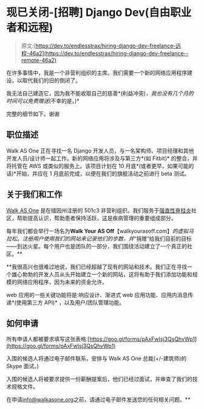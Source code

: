 # 现已关闭-[招聘] Django Dev(自由职业者和远程)

> 原文:[https://dev.to/endlesstrax/hiring-django-dev-freelance-远程-46a2](https://dev.to/endlesstrax/hiring-django-dev-freelance--remote-46a2)

在许多事情中，我是一个非营利组织的主席。我们需要一个新的网络应用程序建设，以取代我们的旧的倒闭了。

我无法自己建造它，因为我不能收取自己的慈善*(利益冲突)*，我也没有几个月的时间可以免费赠送*(不幸的是。)*

完整的细节如下。谢谢

## [](#job-description)职位描述

Walk AS One 正在寻找一名 Django 开发人员，与一名架构师、项目经理和其他开发人员/设计师一起工作。新的网络应用将涉及与第三方*(如 Fitbit)* 的整合，并将托管在 AWS 或类似的服务上。该项目计划在 10 月底*(或者更早，如果可能的话)*开始，并应在 1 月底前完成，以便在我们的旗舰活动之前进行 beta 测试。

## [](#about-us-and-the-job)关于我们和工作

[Walk AS One](http://walkasone.org) 是在缅因州注册的 501c3 非营利组织。我们服务于[强直性脊柱炎](http://walkasone.org/learn-about-a-s/what-is-a-s/)社区，帮助提高认识，帮助患者保持活跃，这是疾病管理的重要组成部分。

每年我们都会举行一场名为**Walk Your AS Off**【walkyourasoff.com】*的虚拟马拉松。注册用户使用我们的网站来记录他们的步数，并*“捐赠”给我们目前的目标——到达火星。每个用户也是团队的一部分，我们围绕活动建立了一个真正的社区。**

 **我很高兴也很难过地说，我们已经超越了现有的网站和技术。我们正在寻找一个雄心勃勃的开发人员从头开始建立一个新的网站，这将有助于我们添加功能和规模的网络应用程序，因为未来的资金允许。

web 应用的一些关键功能将是:响应设计、渐进式 web 应用功能、应用内消息传递*(使用第三方 API)* ，以及用户/团队管理功能。

## [](#how-to-apply)如何申请

所有申请人都被要求填写这张表格:[https://goo.gl/forms/pAxFwIsj3QsQhvWp1](https://goo.gl/forms/pAxFwIsj3QsQhvWp1)

入围的候选人将通过电子邮件联系，安排与 Walk AS One 总裁(+/-建筑师)的 Skype 面试。)

入围的候选人将被要求提供一份薪酬提案后，他们已经过面试，并审查了我们的技术规格文件。

在申请[info@walkasone.org](//mailto:info@walkasone.org)之前，请通过电子邮件发送您的任何相关问题。**